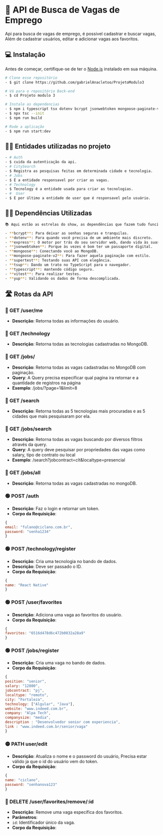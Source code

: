 # 🚀 API de Busca de Vagas de Emprego 
 Api para busca de vagas de emprego, é possivel cadastrar e buscar vagas,
 Além de cadastrar usuários, editar e adicionar vagas aos favoritos.

## 💻 Instalação

Antes de começar, certifique-se de ter o [Node.js](https://nodejs.org/) instalado em sua máquina.
```bash
# Clone esse repositório
- $ git clone https://github.com/gabrielAnacletoo/ProjetoModulo3

# Vá para o repositório Back-end
- $ cd Projeto modulo 3

# Instale as dependencias
- $ npm i typescript tsx dotenv bcrypt jsonwebtoken mongoose-paginate-v2 tsup vitest yup mongoose express -D
- $ npx tsc --init 
- $ npm run build 

# Rode a aplicação
- $ npm run start:dev
```
## 👨‍💻 Entidades utilizadas no projeto
```bash
- # Auth
- $ cuida da autenticação da api.
- # CitySearch
- $ Registra as pesquisas feitas em determinada cidade e tecnologia.
- # Jobs
- $ É a entidade responsavel por criar as vagas.
- # Technology
- $ Tecnology é a entidade usada para criar as tecnologias.
- #  User
- $ E por último a entidade de user que é responsavel pelo usuário.
```

## 👨‍💻 Dependências Utilizadas
```bash
📚 Aqui estão as estrelas do show, as dependências que fazem tudo funcionar:

- **bcrypt**: Para deixar as senhas seguras e tranquilas.
- **dotenv**: Para quando você precisa de um ambiente mais discreto.
- **express**: O motor por trás do seu servidor web, dando vida às suas rotas.
- **jsonwebtoken**: Porque às vezes é bom ter um passaporte digital.
- **mongoose**: Conectando você ao MongoDB.
- **mongoose-paginate-v2**: Para fazer aquela paginação com estilo.
- **supertest**: Testando suas API com elegância.
- **tsup**: Dando um trato no TypeScript para o navegador.
- **typescript**: mantendo código seguro.
- **vitest**: Para realizar testes.
- **yup**: Validando os dados de forma descomplicada.
```

## 🛣️ Rotas da API

### 🔵 GET /user/me
- **Descrição**: Retorna todas as informações do usuário.
### 🔵 GET /technology
- **Descrição**: Retorna todas as tecnologias cadastradas no MongoDB.
### 🔵 GET /jobs/
- **Descrição**: Retorna todas as vagas cadastradas no MongoDB com paginação.
- **Query**: A Query precisa especificar qual pagina ira retornar e a quantidade de registros na página
- **Exemplo**:  /jobs/?page=1&limit=8
### 🔵 GET /search
- **Descrição**: Retorna todas as 5 tecnologias mais procuradas e as 5 cidades que mais pesquisaram por ela.
### 🔵 GET /jobs/search
- **Descrição**: Retorna todas as vagas buscando por diversos filtros através da query.
- **Query**: A query deve pesquisar por propriedades das vagas como salary, tipo de contrato ou local
- **Exemplo**: /search?jobcontract=clt&localtype=presencial
### 🔵 GET /jobs/all
- **Descrição**: Retorna todas as vagas cadastradas no mongoDB.

### 🟢 POST /auth
- **Descrição**: Faz o login e retornar um token.
- **Corpo da Requisição**:
```javascript
{
email: "fulano@ciclano.com.br",
password: "senha1234"
}
```
### 🟢 POST /technology/register
- **Descrição**: Cria uma tecnologia no bando de dados.
- **Descrição**: Deve ser passado o ID.
- **Corpo da Requisição**:
```javascript
{
name: "React Native"
}
```
### 🟢 POST /user/favorites
- **Descrição**: Adiciona uma vaga ao favoritos do usuário.
- **Corpo da Requisição**:
```javascript
{
favorites: "6516d478d6c472b0832a28a9"
}
```
### 🟢 POST /jobs/register
- **Descrição**: Cria uma vaga no bando de dados.
- **Corpo da Requisição**:
```javascript
{
position: "senior",
salary: "12800",
jobcontract: "pj",
localtype: "remoto",
city: "Fortaleza",
technology: ["Algular", "Java"],
website: "www.indeed.com.br",
company: "Alpa Tech",
companysize: "media",
description : "Desenvolvedor senior com experiencia",
link : "www.indeed.com.br/senior/vaga"
}
```

### 🟡 PATH user/edit
- **Descrição**: Atualiza o nome e o password do usuário, Precisa estar válido ja que o id do usuário vem do token.
- **Corpo da Requisição**:
 ```javascript
{
name: "ciclano",
password: "senhanova123"
}
```
### 🔴 DELETE /user/favorites/remove/:id
- **Descrição**: Remove uma vaga específica dos favoritos.
- **Parâmetros**:
- `id`: Identificador único da vaga.
- **Corpo da Requisição**:

